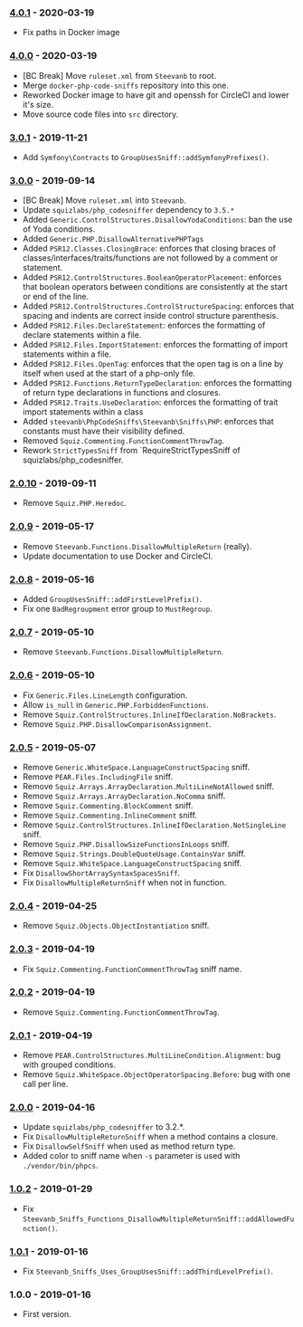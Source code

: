 ### [4.0.1](../../../compare/4.0.0...4.0.1) - 2020-03-19

- Fix paths in Docker image

### [4.0.0](../../../compare/3.0.1...4.0.0) - 2020-03-19

- [BC Break] Move `ruleset.xml` from `Steevanb` to root.
- Merge `docker-php-code-sniffs` repository into this one.
- Reworked Docker image to have git and openssh for CircleCI and lower it's size.
- Move source code files into `src` directory.

### [3.0.1](../../../compare/3.0.0...3.0.1) - 2019-11-21

- Add `Symfony\Contracts` to `GroupUsesSniff::addSymfonyPrefixes()`.

### [3.0.0](../../../compare/2.0.10...3.0.0) - 2019-09-14

- [BC Break] Move `ruleset.xml` into `Steevanb`.
- Update `squizlabs/php_codesniffer` dependency to `3.5.*`
- Added `Generic.ControlStructures.DisallowYodaConditions`: ban the use of Yoda conditions.
- Added `Generic.PHP.DisallowAlternativePHPTags`
- Added `PSR12.Classes.ClosingBrace`: enforces that closing braces of classes/interfaces/traits/functions are not followed by a comment or statement.
- Added `PSR12.ControlStructures.BooleanOperatorPlacement`: enforces that boolean operators between conditions are consistently at the start or end of the line.
- Added `PSR12.ControlStructures.ControlStructureSpacing`: enforces that spacing and indents are correct inside control structure parenthesis.
- Added `PSR12.Files.DeclareStatement`: enforces the formatting of declare statements within a file.
- Added `PSR12.Files.ImportStatement`: enforces the formatting of import statements within a file.
- Added `PSR12.Files.OpenTag`: enforces that the open tag is on a line by itself when used at the start of a php-only file.
- Added `PSR12.Functions.ReturnTypeDeclaration`: enforces the formatting of return type declarations in functions and closures.
- Added `PSR12.Traits.UseDeclaration`: enforces the formatting of trait import statements within a class
- Added `steevanb\PhpCodeSniffs\Steevanb\Sniffs\PHP`: enforces that constants must have their visibility defined.
- Removed `Squiz.Commenting.FunctionCommentThrowTag`.
- Rework `StrictTypesSniff` from `RequireStrictTypesSniff of squizlabs/php_codesniffer.

### [2.0.10](../../../compare/2.0.9...2.0.10) - 2019-09-11

- Remove `Squiz.PHP.Heredoc`.

### [2.0.9](../../../compare/2.0.7...2.0.8) - 2019-05-17

- Remove `Steevanb.Functions.DisallowMultipleReturn` (really).
- Update documentation to use Docker and CircleCI.

### [2.0.8](../../../compare/2.0.7...2.0.8) - 2019-05-16

- Added `GroupUsesSniff::addFirstLevelPrefix()`.
- Fix one `BadRegroupment` error group to `MustRegroup`.

### [2.0.7](../../../compare/2.0.6...2.0.7) - 2019-05-10

- Remove `Steevanb.Functions.DisallowMultipleReturn`.

### [2.0.6](../../../compare/2.0.5...2.0.6) - 2019-05-10

- Fix `Generic.Files.LineLength` configuration.
- Allow `is_null` in `Generic.PHP.ForbiddenFunctions`.
- Remove `Squiz.ControlStructures.InlineIfDeclaration.NoBrackets`.
- Remove `Squiz.PHP.DisallowComparisonAssignment`.

### [2.0.5](../../../compare/2.0.4...2.0.5) - 2019-05-07

- Remove `Generic.WhiteSpace.LanguageConstructSpacing` sniff.
- Remove `PEAR.Files.IncludingFile` sniff.
- Remove `Squiz.Arrays.ArrayDeclaration.MultiLineNotAllowed` sniff.
- Remove `Squiz.Arrays.ArrayDeclaration.NoComma` sniff.
- Remove `Squiz.Commenting.BlockComment` sniff.
- Remove `Squiz.Commenting.InlineComment` sniff.
- Remove `Squiz.ControlStructures.InlineIfDeclaration.NotSingleLine` sniff.
- Remove `Squiz.PHP.DisallowSizeFunctionsInLoops` sniff.
- Remove `Squiz.Strings.DoubleQuoteUsage.ContainsVar` sniff.
- Remove `Squiz.WhiteSpace.LanguageConstructSpacing` sniff.
- Fix `DisallowShortArraySyntaxSpacesSniff`.
- Fix `DisallowMultipleReturnSniff` when not in function.

### [2.0.4](../../../compare/2.0.3...2.0.4) - 2019-04-25

- Remove `Squiz.Objects.ObjectInstantiation` sniff.

### [2.0.3](../../../compare/2.0.2...2.0.3) - 2019-04-19

- Fix `Squiz.Commenting.FunctionCommentThrowTag` sniff name.

### [2.0.2](../../../compare/2.0.1...2.0.2) - 2019-04-19

- Remove `Squiz.Commenting.FunctionCommentThrowTag`.

### [2.0.1](../../../compare/2.0.0...2.0.1) - 2019-04-19

- Remove `PEAR.ControlStructures.MultiLineCondition.Alignment`: bug with grouped conditions.
- Remove `Squiz.WhiteSpace.ObjectOperatorSpacing.Before`: bug with one call per line.

### [2.0.0](../../../compare/1.0.2...2.0.0) - 2019-04-16

- Update `squizlabs/php_codesniffer` to 3.2.*.
- Fix `DisallowMultipleReturnSniff` when a method contains a closure.
- Fix `DisallowSelfSniff` when used as method return type.
- Added color to sniff name when `-s` parameter is used with `./vendor/bin/phpcs`.

### [1.0.2](../../../compare/1.0.1...1.0.2) - 2019-01-29

- Fix `Steevanb_Sniffs_Functions_DisallowMultipleReturnSniff::addAllowedFunction()`.

### [1.0.1](../../../compare/1.0.0...1.0.1) - 2019-01-16

- Fix `Steevanb_Sniffs_Uses_GroupUsesSniff::addThirdLevelPrefix()`.

### 1.0.0 - 2019-01-16

- First version.
